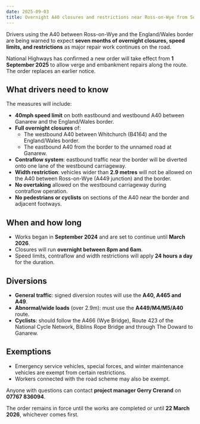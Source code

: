 ```yaml
---
date: 2025-09-03
title: Overnight A40 closures and restrictions near Ross-on-Wye from September
---
```


Drivers using the A40 between Ross-on-Wye and the England/Wales border are being warned to expect **seven months of overnight closures, speed limits, and restrictions** as major repair work continues on the road.  

National Highways has confirmed a new order will take effect from **1 September 2025** to allow verge and embankment repairs along the route. The order replaces an earlier notice.  

## What drivers need to know

The measures will include:  

- **40mph speed limit** on both eastbound and westbound A40 between Ganarew and the England/Wales border.  
- **Full overnight closures** of:  
  - The westbound A40 between Whitchurch (B4164) and the England/Wales border.  
  - The eastbound A40 from the border to the unnamed road at Ganarew.  
- **Contraflow system**: eastbound traffic near the border will be diverted onto one lane of the westbound carriageway.  
- **Width restriction**: vehicles wider than **2.9 metres** will not be allowed on the A40 between Ross-on-Wye (A449 junction) and the border.  
- **No overtaking** allowed on the westbound carriageway during contraflow operation.  
- **No pedestrians or cyclists** on sections of the A40 near the border and adjacent footways.  

## When and how long

- Works began in **September 2024** and are set to continue until **March 2026**.  
- Closures will run **overnight between 8pm and 6am**.  
- Speed limits, contraflow and width restrictions will apply **24 hours a day** for the duration.  

## Diversions

- **General traffic**: signed diversion routes will use the **A40, A465 and A49**.  
- **Abnormal/wide loads** (over 2.9m): must use the **A449/M4/M5/A40** route.  
- **Cyclists**: should follow the A466 (Wye Bridge), Route 423 of the National Cycle Network, Biblins Rope Bridge and through The Doward to Ganarew.  

## Exemptions

- Emergency service vehicles, special forces, and winter maintenance vehicles are exempt from certain restrictions.  
- Workers connected with the road scheme may also be exempt.  

Anyone with questions can contact **project manager Gerry Crerand** on **07767 836094**.  

The order remains in force until the works are completed or until **22 March 2026**, whichever comes first.  

